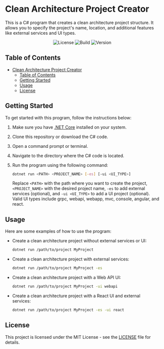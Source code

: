 # Clean Architecture Project Creator

This is a C# program that creates a clean architecture project structure. It allows you to specify the project's name, location, and additional features like external services and UI types.

<p align="center">
  <img alt="License" src="https://img.shields.io/badge/license-MIT-blue.svg">
  <img alt="Build" src="https://img.shields.io/badge/build-passing-brightgreen.svg">
  <img alt="Version" src="https://img.shields.io/badge/version-0.0.1-orange.svg">
</p>

## Table of Contents

- [Clean Architecture Project Creator](#clean-architecture-project-creator)
  - [Table of Contents](#table-of-contents)
  - [Getting Started](#getting-started)
  - [Usage](#usage)
  - [License](#license)

## Getting Started

To get started with this program, follow the instructions below:

1. Make sure you have [.NET Core](https://dotnet.microsoft.com/download) installed on your system.

2. Clone this repository or download the C# code.

3. Open a command prompt or terminal.

4. Navigate to the directory where the C# code is located.

5. Run the program using the following command:

   ```bash
   dotnet run <PATH> <PROJECT_NAME> [-es] [-ui <UI_TYPE>]
   ```

   Replace `<PATH>` with the path where you want to create the project, `<PROJECT_NAME>` with the desired project name, `-es` to add external services (optional), and `-ui <UI_TYPE>` to add a UI project (optional). Valid UI types include grpc, webapi, webapp, mvc, console, angular, and react.

## Usage

Here are some examples of how to use the program:

- Create a clean architecture project without external services or UI:

  ```bash
  dotnet run /path/to/project MyProject
  ```

- Create a clean architecture project with external services:

  ```bash
  dotnet run /path/to/project MyProject -es
  ```

- Create a clean architecture project with a Web API UI:

  ```bash
  dotnet run /path/to/project MyProject -ui webapi
  ```

- Create a clean architecture project with a React UI and external services:

  ```bash
  dotnet run /path/to/project MyProject -es -ui react
  ```

## License

This project is licensed under the MIT License - see the [LICENSE](./LICENSE.md) file for details.
